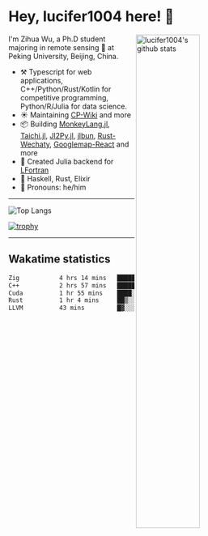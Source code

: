 # Hey, lucifer1004 here! :wave:

<img width="50%" align="right" alt="lucifer1004's github stats" src="https://github-readme-stats.vercel.app/api?username=lucifer1004&show_icons=true">

I'm Zihua Wu, a Ph.D student majoring in remote sensing :satellite: at Peking University, Beijing, China.

- :hammer_and_pick: Typescript for web applications, C++/Python/Rust/Kotlin for competitive programming, Python/R/Julia for data science.
- :sunny: Maintaining [CP-Wiki](https://cp-wiki.vercel.app) and more 
- :package: Building [MonkeyLang.jl](https://github.com/lucifer1004/MonkeyLang.jl), [Taichi.jl](https://github.com/lucifer1004/Taichi.jl), [Jl2Py.jl](https://github.com/lucifer1004/Jl2Py.jl), [jlbun](https://github.com/lucifer1004/jlbun), [Rust-Wechaty](https://github.com/wechaty/rust-wechaty), [Googlemap-React](https://github.com/googlemap-react/googlemap-react) and more
- :sparkler: Created Julia backend for [LFortran](https://github.com/lfortran/lfortran)
- :seedling: Haskell, Rust, Elixir
- :man: Pronouns: he/him

---

![Top Langs](https://github-readme-stats.vercel.app/api/top-langs/?username=lucifer1004&layout=compact)

[![trophy](https://github-profile-trophy.vercel.app/?username=ryo-ma)](https://github.com/ryo-ma/github-profile-trophy)

---

## Wakatime statistics

<!--START_SECTION:waka-->

```txt
Zig           4 hrs 14 mins   ████████▓░░░░░░░░░░░░░░░░   35.26 %
C++           2 hrs 57 mins   ██████░░░░░░░░░░░░░░░░░░░   24.54 %
Cuda          1 hr 55 mins    ████░░░░░░░░░░░░░░░░░░░░░   16.03 %
Rust          1 hr 4 mins     ██▒░░░░░░░░░░░░░░░░░░░░░░   08.90 %
LLVM          43 mins         █▓░░░░░░░░░░░░░░░░░░░░░░░   06.07 %
```

<!--END_SECTION:waka-->

